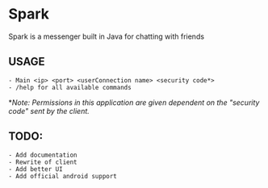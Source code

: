 # Spark

Spark is a messenger built in Java for chatting with friends 

## USAGE
    - Main <ip> <port> <userConnection name> <security code*>
    - /help for all available commands
**Note: Permissions in this application are given dependent on the "security code"
sent by the client.*

## TODO:
    - Add documentation
    - Rewrite of client
    - Add better UI
    - Add official android support